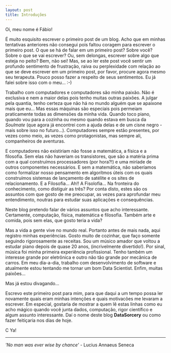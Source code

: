 ```yaml
---
layout: post
title: Introduções
---
```


Oi, meu nome é Fábio!

É muito esquisito escrever o primeiro post de um blog. Acho que em minhas tentativas anteriores não consegui pois faltou coragem para escrever o primeiro post. O que se há de falar em um primeiro post? Sobre você? Sobre o que se vai escrever? Ou, sem delongas, escrever sobre algo que esteja no peito? Bem, não sei! Mas, se ao ler este post você sentir um profundo sentimento de frustração, raiva ou perplexidade com relação ao que se deve escrever em um primeiro post, por favor, procure agora mesmo seu terapeuta. Pouco posso fazer a respeito de seus sentimentos. Eu já falei sobre isso com o meu... :-)

Trabalho com computadores e computadores são minha paixão. Não é exclusiva e nem a maior delas pois tenho muitas outras paixões. A julgar pela quantia, tenho certeza que não há no mundo alguém que se apaixone mais que eu... Mas essas máquinas são especiais pois permeiam praticamente todas as dimensões da minha vida. Quando toco piano, quando vou para a cozinha ou mesmo quando estava em busca da *Soulmate* (que agora já encontrei com a ajuda delas e de um cisne negro - mais sobre isso no futuro...). Computadores sempre estão presentes, por vezes como meio, as vezes como protagonistas, mas sempre ali, companheiros de aventuras.

E computadores não existiriam não fosse a matemática, a física e a filosofia. Sem elas não haveriam os transistores, que são a matéria prima com a qual construímos processadores (por hora?!) e uma miríade de outros componentes necessários. E sem a matemática, não saberíamos como formalizar nosso pensamento em algorítmos úteis com os quais construímos sistemas de lançamento de satélite e os sites de relacionamento. E a Filosofia... Ah!! A Fisolofia... Na fronteira do conhecimento, como distiguir as três? Por conta disto, estes são os assuntos com que gosto de me preocupar, as vezes para aprofundar meu entendimento, noutras para estudar suas aplicações e consequências.

Neste blog pretendo falar de vários assuntos que acho interessante. Certamente, computação, física, matemática e filosofia. Também arte e comida, pois sem elas, que gosto teria a vida? 

Mas a vida a gente vive no mundo real. Portanto antes de mais nada, aqui registro minhas experiências. Gosto muito de cozinhar, que faço somente seguindo rigorosamente as receitas. Sou um músico amador que voltou a estudar piano depois de quase 20 anos, (incrivelmente divertido!). Por sinal, música foi minha primeira experiência profissional. Tenho também um interesse grande por eletrônica e outro não tão grande por mecânica de carros. Em meu dia-a-dia, trabalho com desenvolvimento de software e atualmente estou tentando me tornar um bom Data Scientist. Enfim, muitas paixões...

Mas já estou divagando...

Escrevo este primeiro post para mim, para que daqui a um tempo possa ler novamente quais eram minhas intenções e quais motivacões me levaram a escrever. Em especial, gostaria de mostrar a quem lê estas linhas como eu acho mágico quando você junta dados, computação, rigor científico e algum assunto interessante. Daí o nome deste blog **DataSorcery** ou como fazer feitiçaria nos dias de hoje.

C Ya!

-----
*'No man was ever wise by chance'* - Lucius Annaeus Seneca
